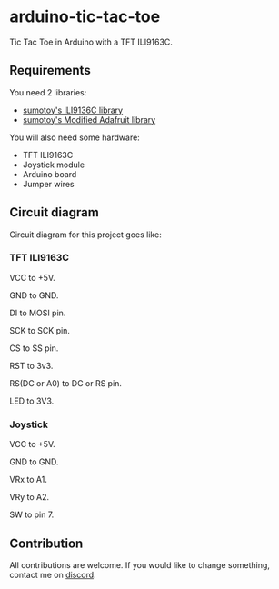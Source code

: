 # arduino-tic-tac-toe
Tic Tac Toe in Arduino with a TFT ILI9163C.

## Requirements
You need 2 libraries:
* [sumotoy's ILI9136C library](https://github.com/sumotoy/TFT_ILI9163C)
* [sumotoy's Modified Adafruit library](https://github.com/sumotoy/Adafruit_GFX)

You will also need some hardware:
* TFT ILI9163C
* Joystick module
* Arduino board
* Jumper wires

## Circuit diagram
Circuit diagram for this project goes like:
### TFT ILI9163C
VCC to +5V.

GND to GND.

DI to MOSI pin.

SCK to SCK pin.

CS to SS pin.

RST to 3v3.

RS(DC or A0) to DC or RS pin.

LED to 3V3.
### Joystick

VCC to +5V.

GND to GND.

VRx to A1.

VRy to A2.

SW to pin 7.

## Contribution
All contributions are welcome. If you would like to change something, contact me on [discord](https://discord.gg/HAGQFjr).
